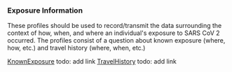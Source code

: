 ﻿### Exposure Information

These profiles should be used to record/transmit the data surrounding the context of how, when, and where an individual's exposure to SARS CoV 2 occurred.  The profiles consist of a question about known exposure (where, how, etc.) and travel history (where, when, etc.)

[KnownExposure]()  todo: add link
[TravelHistory]()  todo: add link